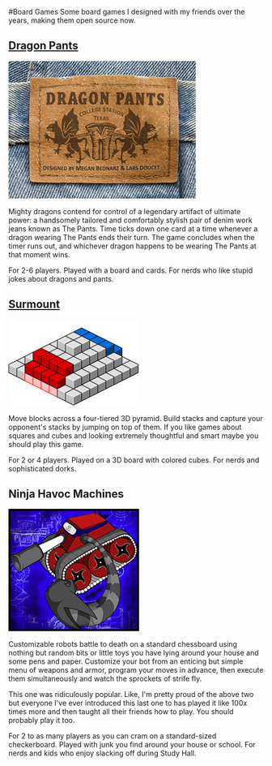 #Board Games
Some board games I designed with my friends over the years, making them open source now.

## [Dragon Pants](/dragon_pants)

![](/dragon_pants/images/logo_color.png)

Mighty dragons contend for control of a legendary artifact of ultimate power: a handsomely tailored and comfortably stylish pair of denim work jeans known as The Pants. Time ticks down one card at a time whenever a dragon wearing The Pants ends their turn. The game concludes when the timer runs out, and whichever dragon happens to be wearing The Pants at that moment wins.

For 2-6 players. Played with a board and cards. For nerds who like stupid jokes about dragons and pants.

## [Surmount](/surmount)

![](/surmount/images/board_2player_blocks.png)

Move blocks across a four-tiered 3D pyramid. Build stacks and capture your opponent's stacks by jumping on top of them. If you like games about squares and cubes and looking extremely thoughtful and smart maybe you should play this game.

For 2 or 4 players. Played on a 3D board with colored cubes. For nerds and sophisticated dorks.

## Ninja Havoc Machines

![](/ninja_havoc_machines/images/logo_small.png)

Customizable robots battle to death on a standard chessboard using nothing but random bits or little toys you have lying around your house and some pens and paper. Customize your bot from an enticing but simple menu of weapons and armor, program your moves in advance, then execute them simultaneously and watch the sprockets of strife fly.

This one was ridiculously popular. Like, I'm pretty proud of the above two but everyone I've ever introduced this last one to has played it like 100x times more and then taught all their friends how to play. You should probably play it too.

For 2 to as many players as you can cram on a standard-sized checkerboard. Played with junk you find around your house or school. For nerds and kids who enjoy slacking off during Study Hall.
